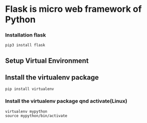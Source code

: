 # Flask is micro web framework of Python
### Installation flask
```bash
pip3 install flask
```
## Setup Virtual Environment
## Install the virtualenv package
```
pip install virtualenv
```
### Install the virtualenv package qnd activate(Linux)
```
virtualenv mypython
source mypython/bin/activate
```

